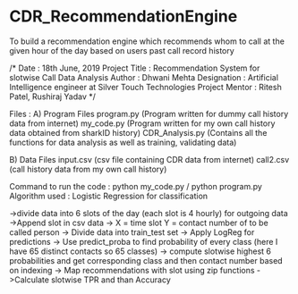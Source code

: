 # CDR_RecommendationEngine
To build a recommendation engine which recommends whom to call at the given hour of the day based on users past call record history


/*
Date : 18th June, 2019
Project Title : Recommendation System for slotwise Call Data Analysis
Author : Dhwani Mehta
Designation : Artificial Intelligence engineer at Silver Touch Technologies 
Project Mentor : Ritesh Patel, Rushiraj Yadav
*/

Files : 
A) Program Files
program.py (Program written for dummy call history data from internet)
my_code.py (Program written for my own call history data obtained from sharkID history)
CDR_Analysis.py 	(Contains all the functions for data analysis as well as training, validating data)

B) Data Files
input.csv	(csv file containing CDR data from internet)
call2.csv  (call history data from my own call history)

Command to run the code : python my_code.py / python program.py
Algorithm used : Logistic Regression for classification 

->divide data into 6 slots of the day (each slot is 4 hourly) for outgoing data
->Append slot in csv data
-> X = time slot 		Y = contact number of to be called person 
-> Divide data into train_test set 
-> Apply LogReg for predictions
-> Use predict_proba to find probability of every class (here I have 65 distinct contacts so 65 classes)
-> compute slotwise highest 6 probabilities and get corresponding class and then contact number based on indexing 
-> Map recommendations with slot using zip functions
->Calculate slotwise TPR and than Accuracy


 

